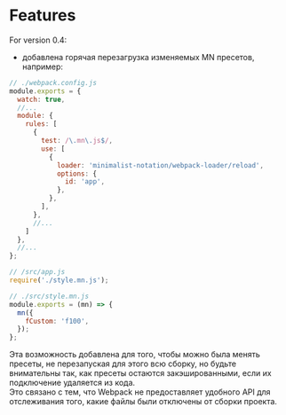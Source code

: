 
# Features

For version 0.4:
- добавлена горячая перезагрузка изменяемых MN пресетов, например:
```js
// ./webpack.config.js
module.exports = {
  watch: true,
  //...
  module: {
    rules: [
      {
        test: /\.mn\.js$/,
        use: [
          {
            loader: 'minimalist-notation/webpack-loader/reload',
            options: {
              id: 'app',
            },
          },
        ],
      },
      //...
    ]
  },
  //...
};

```
```js
// /src/app.js
require('./style.mn.js');
```
```js
// ./src/style.mn.js
module.exports = (mn) => {
  mn({
    fCustom: 'f100',
  });
};
```
Эта возможность добавлена для того, чтобы можно была менять пресеты, не перезапуская для этого всю сборку,
но будьте внимательны так, как пресеты остаются закэшированными, если их подключение удаляется из кода.  
Это связано с тем, что Webpack не предоставляет удобного API для отслеживания того, какие файлы были отключены от сборки проекта.
